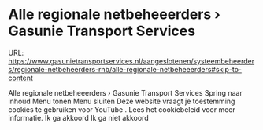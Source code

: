 # Alle regionale netbeheeerders › Gasunie Transport Services

URL: https://www.gasunietransportservices.nl/aangeslotenen/systeembeheerders/regionale-netbeheerders-rnb/alle-regionale-netbeheeerders#skip-to-content

Alle regionale netbeheeerders › Gasunie Transport Services
Spring naar inhoud
Menu tonen
Menu sluiten
Deze website vraagt je toestemming cookies te gebruiken voor
YouTube
. Lees het
cookiebeleid
voor meer informatie.
Ik ga akkoord
Ik ga niet akkoord
